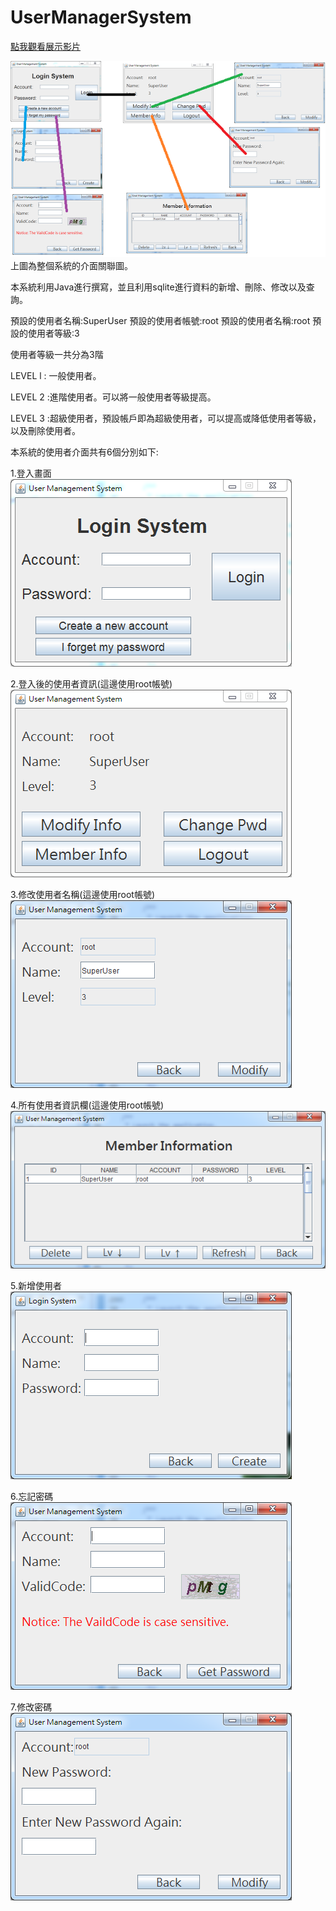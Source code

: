# UserManagerSystem

<a href="https://youtu.be/wZNvYtuvUXg">點我觀看展示影片</a>

![8](https://github.com/briansbotlab/Java_Project/blob/master/userMangementSystem/img/8.png)<br/>
上圖為整個系統的介面關聯圖。


本系統利用Java進行撰寫，並且利用sqlite進行資料的新增、刪除、修改以及查詢。

預設的使用者名稱:SuperUser
預設的使用者帳號:root
預設的使用者名稱:root
預設的使用者等級:3

使用者等級一共分為3階

LEVEL l : 一般使用者。

LEVEL 2 :進階使用者。可以將一般使用者等級提高。

LEVEL 3 :超級使用者，預設帳戶即為超級使用者，可以提高或降低使用者等級，以及刪除使用者。

本系統的使用者介面共有6個分別如下:


1.登入畫面<br/>
![1](https://github.com/briansbotlab/Java_Project/blob/master/userMangementSystem/img/1.PNG)<br/>

2.登入後的使用者資訊(這邊使用root帳號)<br/>
![2](https://github.com/briansbotlab/Java_Project/blob/master/userMangementSystem/img/2.PNG)<br/>

3.修改使用者名稱(這邊使用root帳號)<br/>
![3](https://github.com/briansbotlab/Java_Project/blob/master/userMangementSystem/img/3.PNG)<br/>

4.所有使用者資訊欄(這邊使用root帳號)<br/>
![4](https://github.com/briansbotlab/Java_Project/blob/master/userMangementSystem/img/4.PNG)<br/>

5.新增使用者<br/>
![5](https://github.com/briansbotlab/Java_Project/blob/master/userMangementSystem/img/5.PNG)<br/>

6.忘記密碼<br/>
![6](https://github.com/briansbotlab/Java_Project/blob/master/userMangementSystem/img/6.PNG)<br/>

7.修改密碼<br/>
![7](https://github.com/briansbotlab/Java_Project/blob/master/userMangementSystem/img/7.png)<br/>
